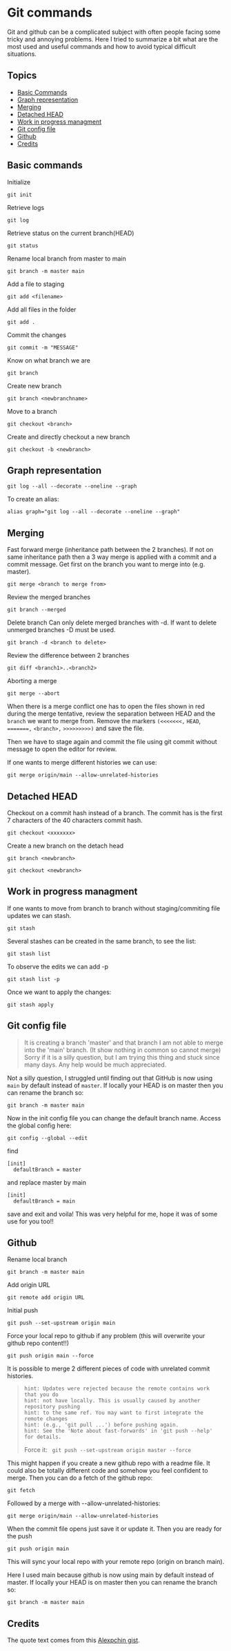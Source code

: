 # Git commands
Git and github can be a complicated subject with often people facing some tricky and annoying problems. Here I tried to summarize a bit what are the most used and useful commands and how to avoid typical difficult situations.
## Topics
- [Basic Commands](#basic)
- [Graph representation](#graph)
- [Merging](#merge)
- [Detached HEAD](#detached)
- [Work in progress managment](#stash)
- [Git config file](#gitconfig)
- [Github](#github)
- [Credits](#credits)



<a name="basic"></a>
## Basic commands 

Initialize
```
git init
```

Retrieve logs
```
git log
```

Retrieve status on the current branch(HEAD)
```
git status
```

Rename local branch from master to main
```
git branch -m master main
```

Add a file to staging
```
git add <filename>
```

Add all files in the folder
```
git add .
```

Commit the changes
```
git commit -m "MESSAGE"
```

Know on what branch we are
```
git branch
```

Create new branch
```
git branch <newbranchname>
```

Move to a branch
```
git checkout <branch>
```

Create and directly checkout a new branch
```
git checkout -b <newbranch>
```
<a name="graph"></a>
## Graph representation

```
git log --all --decorate --oneline --graph
```

To create an alias:

```
alias graph="git log --all --decorate --oneline --graph"
```
<a name="merge"></a>
## Merging 
  Fast forward merge (inheritance path between the 2 branches). If not on same inheritance path then a 3 way merge is applied with a commit and a commit message.
  Get first on the branch you want to merge into (e.g. master).
  ```
  git merge <branch to merge from>
  ```

  Review the merged branches
  ```
  git branch --merged
  ```


  Delete branch
  Can only delete merged branches with -d. If want to delete unmerged branches -D must be used.
  ```
  git branch -d <branch to delete>
  ```

Review the difference between 2 branches
```
git diff <branch1>..<branch2>
```

Aborting a merge
```
git merge --abort
```

When there is a merge conflict one has to open the files shown in red during the merge tentative, review the separation between HEAD and the `branch` we want to merge from. Remove the markers `(<<<<<<<,` `HEAD`, `=======,` `<branch>,` `>>>>>>>>>)` and save the file.

Then we have to stage again and commit the file using git commit without message to open the editor for review.

If one wants to merge different histories we can use:
```
git merge origin/main --allow-unrelated-histories
```
<a name="detached"></a>
## Detached HEAD

Checkout on a commit hash instead of a branch. The commit has is the first 7 characters of the 40 characters commit hash.
```
git checkout <xxxxxxx>
```
Create a new branch on the detach head
```
git branch <newbranch>
```

```
git checkout <newbranch>
```
<a name="stash"></a>
## Work in progress managment
If one wants to move from branch to branch without staging/commiting file updates we can stash.
```
git stash
```

Several stashes can be created in the same branch, to see the list:
```
git stash list
```

To observe the edits we can add -p
```
git stash list -p
```

Once we want to apply the changes:
```
git stash apply
```

<a name="gitconfig"></a>
## Git config file 

> It is creating a branch 'master' and that branch I am not able to merge into the 'main' branch. (It show nothing in common so cannot merge)
> Sorry if it is a silly question, but I am trying this thing and stuck since many days. Any help would be much appreciated.

Not a silly question, I struggled until finding out that GitHub is now using `main` by default instead of `master`.
If locally your HEAD is on master then you can rename the branch so:
```
git branch -m master main
```

Now in the init config file you can change the default branch name. Access the global config here:
```
git config --global --edit
```
find 
```
[init]
  defaultBranch = master
```
and replace master by main
```
[init]
  defaultBranch = main
```
save and exit and voila!
This was very helpful for me, hope it was of some use for you too!!

<a name="github"></a>
## Github 

Rename local branch
```
git branch -m master main
```

Add origin URL
```
git remote add origin URL
```

Initial push
```
git push --set-upstream origin main
```

Force your local repo to github if any problem (this will overwrite your github repo content!!)
```
git push origin main --force
```

It is possible to merge 2 different pieces of code with unrelated commit histories.

> ```
> hint: Updates were rejected because the remote contains work that you do
> hint: not have locally. This is usually caused by another repository pushing
> hint: to the same ref. You may want to first integrate the remote changes
> hint: (e.g., 'git pull ...') before pushing again.
> hint: See the 'Note about fast-forwards' in 'git push --help' for details.
> ```
> 
> 
> Force it:
> ` git push --set-upstream origin master --force`

This might happen if you create a new github repo with a readme file. It could also be totally different code and somehow you feel confident to merge. Then you can do a fetch of the github repo:
```
git fetch
```

Followed by a merge with --allow-unrelated-histories:
```
git merge origin/main --allow-unrelated-histories
```
When the commit file opens just save it or update it.
Then you are ready for the push
```
git push origin main
```
This will sync your local repo with your remote repo (origin on branch main).

Here I used main because github is now using main by default instead of master.
If locally your HEAD is on master then you can rename the branch so:
```
git branch -m master main
```
<a name="credits"></a>
## Credits 
The quote text comes from this [Alexpchin gist](https://gist.github.com/alexpchin/102854243cd066f8b88e).